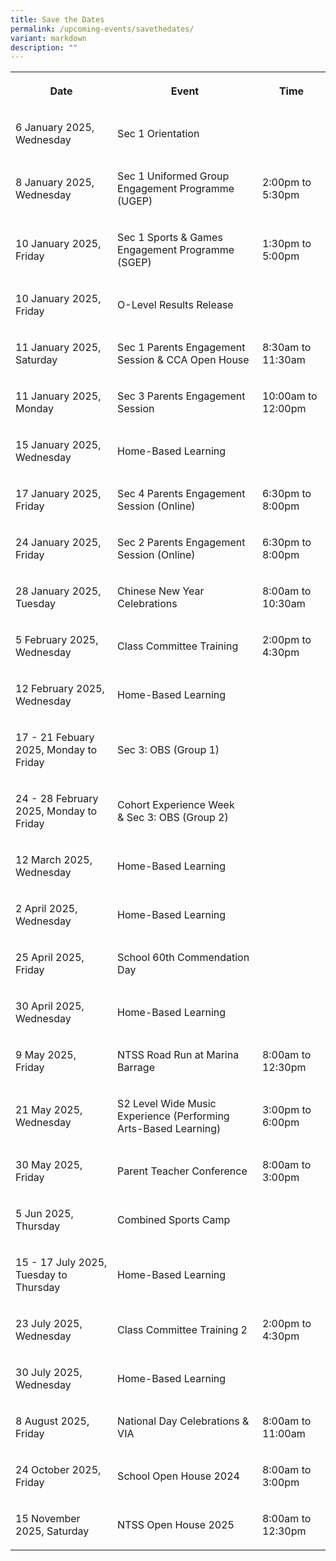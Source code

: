 ```yaml
---
title: Save the Dates
permalink: /upcoming-events/savethedates/
variant: markdown
description: ""
---
```

<p></p>
<table style="minWidth: 75px">
<colgroup>
<col>
<col>
<col>
</colgroup>
<tbody>
<tr>
<th rowspan="1" colspan="1">
<p>Date</p>
</th>
<th rowspan="1" colspan="1">
<p>Event</p>
</th>
<th rowspan="1" colspan="1">
<p>Time</p>
</th>
</tr>
<tr>
<td rowspan="1" colspan="1">
<p>6 January 2025, Wednesday</p>
</td>
<td rowspan="1" colspan="1">
<p>Sec 1 Orientation</p>
</td>
<td rowspan="1" colspan="1">
<p></p>
</td>
</tr>
<tr>
<td rowspan="1" colspan="1">
<p>8 January 2025, Wednesday</p>
</td>
<td rowspan="1" colspan="1">
<p>Sec 1 Uniformed Group Engagement Programme (UGEP)</p>
</td>
<td rowspan="1" colspan="1">
	<p>2:00pm to 5:30pm</p>
</td>
</tr>
	<tr>
<td rowspan="1" colspan="1">
<p>10 January 2025, Friday</p>
</td>
<td rowspan="1" colspan="1">
<p>Sec 1 Sports &amp; Games Engagement Programme (SGEP)</p>
</td>
<td rowspan="1" colspan="1">
<p>1:30pm to 5:00pm
</p></td>
</tr>
<tr>
<td rowspan="1" colspan="1">
<p>10 January 2025, Friday</p>
</td>
<td rowspan="1" colspan="1">
<p>O-Level Results Release</p>
</td>
<td rowspan="1" colspan="1">
<p></p>
</td>
</tr>
<tr>
<td rowspan="1" colspan="1">
<p>11 January 2025, Saturday</p>
</td>
<td rowspan="1" colspan="1">
<p>Sec 1 Parents Engagement Session &amp; CCA Open House</p>
</td>
<td rowspan="1" colspan="1">
<p>8:30am to 11:30am</p>
</td>
</tr>
	<tr>
<td rowspan="1" colspan="1">
<p>11 January 2025, Monday</p>
</td>
<td rowspan="1" colspan="1">
<p>Sec 3 Parents Engagement Session</p>
</td>
<td rowspan="1" colspan="1">
<p>10:00am to 12:00pm</p>
</td>
</tr>
<tr>
<td rowspan="1" colspan="1">
<p>15 January 2025, Wednesday</p>
</td>
<td rowspan="1" colspan="1">
<p>Home-Based Learning</p>
</td>
<td rowspan="1" colspan="1">
<p></p>
</td>
</tr>
	<tr>
<td rowspan="1" colspan="1">
<p>17 January 2025, Friday</p>
</td>
<td rowspan="1" colspan="1">
<p>Sec 4 Parents Engagement Session (Online)</p>
</td>
<td rowspan="1" colspan="1">
<p>6:30pm to 8:00pm</p>
</td>
</tr>
<tr>
<td rowspan="1" colspan="1">
<p>24 January 2025, Friday</p>
</td>
<td rowspan="1" colspan="1">
<p>Sec 2 Parents Engagement Session (Online)</p>
</td>
<td rowspan="1" colspan="1">
<p>6:30pm to 8:00pm</p>
</td>
</tr>
<tr>
<td rowspan="1" colspan="1">
<p>28 January 2025, Tuesday</p>
</td>
<td rowspan="1" colspan="1">
<p>Chinese New Year Celebrations</p>
</td>
<td rowspan="1" colspan="1">
<p>8:00am to 10:30am</p>
</td>
</tr>
<tr>
<td rowspan="1" colspan="1">
<p>5 February 2025, Wednesday</p>
</td>
<td rowspan="1" colspan="1">
<p>Class Committee Training</p>
</td>
<td rowspan="1" colspan="1">
<p>2:00pm to 4:30pm</p>
</td>
</tr>
<tr>
<td rowspan="1" colspan="1">
<p>12 February 2025, Wednesday</p>
</td>
<td rowspan="1" colspan="1">
<p>Home-Based Learning</p>
</td>
<td rowspan="1" colspan="1">
<p></p>
</td>
</tr>
<tr>
<td rowspan="1" colspan="1">
<p>17 - 21 Febuary 2025, Monday to Friday</p>
</td>
<td rowspan="1" colspan="1">
<p>Sec 3: OBS (Group 1)</p>
</td>
<td rowspan="1" colspan="1">
<p></p>
</td>
</tr>
<tr>
<td rowspan="1" colspan="1">
<p>24 - 28 February 2025, Monday to Friday</p>
</td>
<td rowspan="1" colspan="1">
<p>Cohort Experience Week<br>&amp; Sec 3: OBS (Group 2)</p>
</td>
<td rowspan="1" colspan="1">
<p></p>
</td>
</tr>
<tr>
<td rowspan="1" colspan="1">
<p>12 March 2025, Wednesday</p>
</td>
<td rowspan="1" colspan="1">
<p>Home-Based Learning</p>
</td>
<td rowspan="1" colspan="1">
</td>
</tr>
<tr>
<td rowspan="1" colspan="1">
<p>2 April 2025, Wednesday</p>
</td>
<td rowspan="1" colspan="1">
<p>Home-Based Learning</p>
</td>
<td rowspan="1" colspan="1">
</td>
</tr>
<tr>
<td rowspan="1" colspan="1">
<p>25 April 2025, Friday</p>
</td>
<td rowspan="1" colspan="1">
<p>School 60th Commendation Day</p>
</td>
<td rowspan="1" colspan="1">
</td>
</tr>
<tr>
<td rowspan="1" colspan="1">
<p>30 April 2025, Wednesday</p>
</td>
<td rowspan="1" colspan="1">
<p>Home-Based Learning</p>
</td>
<td rowspan="1" colspan="1">
</td>
</tr>
<tr>
<td rowspan="1" colspan="1">
<p>9 May 2025, Friday</p>
</td>
<td rowspan="1" colspan="1">
<p>NTSS Road Run at Marina Barrage</p>
</td>
<td rowspan="1" colspan="1">
<p>8:00am to 12:30pm</p>
</td>
</tr>
<tr>
<td rowspan="1" colspan="1">
<p>21 May 2025, Wednesday</p>
</td>
<td rowspan="1" colspan="1">
<p>S2 Level Wide Music Experience (Performing Arts-Based Learning)</p>
</td>
<td rowspan="1" colspan="1">
<p>3:00pm to 6:00pm</p>
</td>
</tr>
<tr>
<td rowspan="1" colspan="1">
<p>30 May 2025, Friday</p>
</td>
<td rowspan="1" colspan="1">
<p>Parent Teacher Conference</p>
</td>
<td rowspan="1" colspan="1">
<p>8:00am to 3:00pm</p>
</td>
</tr>
<tr>
<td rowspan="1" colspan="1">
<p>5 Jun 2025, Thursday</p>
</td>
<td rowspan="1" colspan="1">
<p>Combined Sports Camp</p>
</td>
<td rowspan="1" colspan="1">
</td>
</tr>
<tr>
<td rowspan="1" colspan="1">
<p>15 - 17 July 2025, Tuesday to Thursday</p>
</td>
<td rowspan="1" colspan="1">
<p>Home-Based Learning</p>
</td>
<td rowspan="1" colspan="1">
</td>
</tr>
<tr>
<td rowspan="1" colspan="1">
<p>23 July 2025, Wednesday</p>
</td>
<td rowspan="1" colspan="1">
<p>Class Committee Training 2</p>
</td>
<td rowspan="1" colspan="1">
<p>2:00pm to 4:30pm</p>
</td>
</tr>
<tr>
<td rowspan="1" colspan="1">
<p>30 July 2025, Wednesday</p>
</td>
<td rowspan="1" colspan="1">
<p>Home-Based Learning</p>
</td>
<td rowspan="1" colspan="1">
</td>
</tr>
<tr>
<td rowspan="1" colspan="1">
<p>8 August 2025, Friday</p>
</td>
<td rowspan="1" colspan="1">
<p>National Day Celebrations &amp; VIA</p>
</td>
<td rowspan="1" colspan="1">
<p>8:00am to 11:00am</p>
</td>
</tr>
	<tr>
<td rowspan="1" colspan="1">
<p>24 October 2025, Friday</p>
</td>
<td rowspan="1" colspan="1">
<p>School Open House 2024</p>
</td>
<td rowspan="1" colspan="1">
<p>8:00am to 3:00pm</p>
</td>
</tr>
<tr>
<td rowspan="1" colspan="1">
<p>15 November 2025, Saturday</p>
</td>
<td rowspan="1" colspan="1">
<p>NTSS Open House 2025</p>
</td>
<td rowspan="1" colspan="1">
<p>8:00am to 12:30pm</p>
</td>
</tr>
</tbody>
</table>
<p></p>